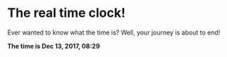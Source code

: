 # The real time clock!

Ever wanted to know what the time is? Well, your journey is about to end!

**The time is Dec 13, 2017, 08:29**